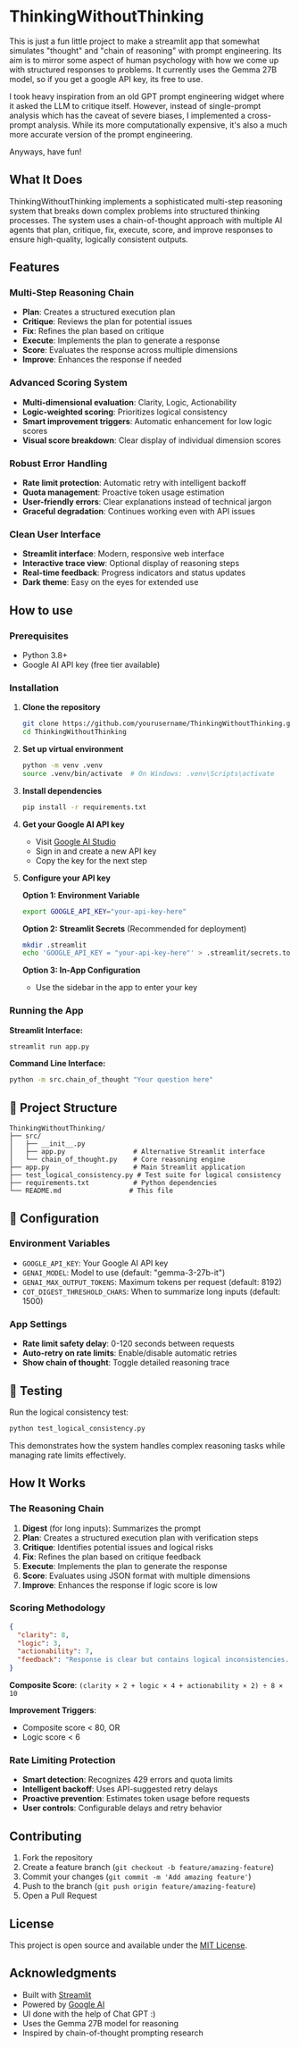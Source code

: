 # ThinkingWithoutThinking

This is just a fun little project to make a streamlit app that somewhat simulates "thought" and "chain of reasoning" with prompt engineering. Its aim is to mirror some aspect of human psychology with how we come up with structured responses to problems. It currently uses the Gemma 27B model, so if you get a google API key, its free to use. 

I took heavy inspiration from an old GPT prompt engineering widget where it asked the LLM to critique itself. However, instead of single-prompt analysis which has the caveat of severe biases, I implemented a cross-prompt analysis. While its more computationally expensive, it's also a much more accurate version of the prompt engineering.

Anyways, have fun!

## What It Does

ThinkingWithoutThinking implements a sophisticated multi-step reasoning system that breaks down complex problems into structured thinking processes. The system uses a chain-of-thought approach with multiple AI agents that plan, critique, fix, execute, score, and improve responses to ensure high-quality, logically consistent outputs.

## Features

### **Multi-Step Reasoning Chain**
- **Plan**: Creates a structured execution plan
- **Critique**: Reviews the plan for potential issues
- **Fix**: Refines the plan based on critique
- **Execute**: Implements the plan to generate a response
- **Score**: Evaluates the response across multiple dimensions
- **Improve**: Enhances the response if needed

### **Advanced Scoring System**
- **Multi-dimensional evaluation**: Clarity, Logic, Actionability
- **Logic-weighted scoring**: Prioritizes logical consistency
- **Smart improvement triggers**: Automatic enhancement for low logic scores
- **Visual score breakdown**: Clear display of individual dimension scores

### **Robust Error Handling**
- **Rate limit protection**: Automatic retry with intelligent backoff
- **Quota management**: Proactive token usage estimation
- **User-friendly errors**: Clear explanations instead of technical jargon
- **Graceful degradation**: Continues working even with API issues

### **Clean User Interface**
- **Streamlit interface**: Modern, responsive web interface
- **Interactive trace view**: Optional display of reasoning steps
- **Real-time feedback**: Progress indicators and status updates
- **Dark theme**: Easy on the eyes for extended use

## How to use

### Prerequisites
- Python 3.8+
- Google AI API key (free tier available)

### Installation

1. **Clone the repository**
   ```bash
   git clone https://github.com/yourusername/ThinkingWithoutThinking.git
   cd ThinkingWithoutThinking
   ```

2. **Set up virtual environment**
   ```bash
   python -m venv .venv
   source .venv/bin/activate  # On Windows: .venv\Scripts\activate
   ```

3. **Install dependencies**
   ```bash
   pip install -r requirements.txt
   ```

4. **Get your Google AI API key**
   - Visit [Google AI Studio](https://aistudio.google.com/app/apikey)
   - Sign in and create a new API key
   - Copy the key for the next step

5. **Configure your API key**
   
   **Option 1: Environment Variable**
   ```bash
   export GOOGLE_API_KEY="your-api-key-here"
   ```
   
   **Option 2: Streamlit Secrets** (Recommended for deployment)
   ```bash
   mkdir .streamlit
   echo 'GOOGLE_API_KEY = "your-api-key-here"' > .streamlit/secrets.toml
   ```
   
   **Option 3: In-App Configuration**
   - Use the sidebar in the app to enter your key

### Running the App

**Streamlit Interface:**
```bash
streamlit run app.py
```

**Command Line Interface:**
```bash
python -m src.chain_of_thought "Your question here"
```

## 📁 Project Structure

```
ThinkingWithoutThinking/
├── src/
│   ├── __init__.py
│   ├── app.py                 # Alternative Streamlit interface
│   └── chain_of_thought.py    # Core reasoning engine
├── app.py                     # Main Streamlit application
├── test_logical_consistency.py # Test suite for logical consistency
├── requirements.txt           # Python dependencies
└── README.md                 # This file
```

## 🔧 Configuration

### Environment Variables
- `GOOGLE_API_KEY`: Your Google AI API key
- `GENAI_MODEL`: Model to use (default: "gemma-3-27b-it")
- `GENAI_MAX_OUTPUT_TOKENS`: Maximum tokens per request (default: 8192)
- `COT_DIGEST_THRESHOLD_CHARS`: When to summarize long inputs (default: 1500)

### App Settings
- **Rate limit safety delay**: 0-120 seconds between requests
- **Auto-retry on rate limits**: Enable/disable automatic retries
- **Show chain of thought**: Toggle detailed reasoning trace

## 🧪 Testing

Run the logical consistency test:
```bash
python test_logical_consistency.py
```

This demonstrates how the system handles complex reasoning tasks while managing rate limits effectively.

## How It Works

### The Reasoning Chain

1. **Digest** (for long inputs): Summarizes the prompt
2. **Plan**: Creates a structured execution plan with verification steps
3. **Critique**: Identifies potential issues and logical risks
4. **Fix**: Refines the plan based on critique feedback
5. **Execute**: Implements the plan to generate the response
6. **Score**: Evaluates using JSON format with multiple dimensions
7. **Improve**: Enhances the response if logic score is low

### Scoring Methodology

```json
{
  "clarity": 8,
  "logic": 3,
  "actionability": 7,
  "feedback": "Response is clear but contains logical inconsistencies..."
}
```

**Composite Score**: `(clarity × 2 + logic × 4 + actionability × 2) ÷ 8 × 10`

**Improvement Triggers**: 
- Composite score < 80, OR
- Logic score < 6

### Rate Limiting Protection

- **Smart detection**: Recognizes 429 errors and quota limits
- **Intelligent backoff**: Uses API-suggested retry delays
- **Proactive prevention**: Estimates token usage before requests
- **User controls**: Configurable delays and retry behavior

## Contributing

1. Fork the repository
2. Create a feature branch (`git checkout -b feature/amazing-feature`)
3. Commit your changes (`git commit -m 'Add amazing feature'`)
4. Push to the branch (`git push origin feature/amazing-feature`)
5. Open a Pull Request

## License

This project is open source and available under the [MIT License](LICENSE).

## Acknowledgments

- Built with [Streamlit](https://streamlit.io/)
- Powered by [Google AI](https://aistudio.google.com/)
- UI done with the help of Chat GPT :)
- Uses the Gemma 27B model for reasoning
- Inspired by chain-of-thought prompting research
